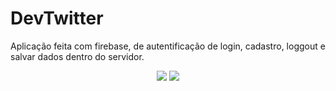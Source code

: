 <h1>DevTwitter</h1>

<p>Aplicação feita com firebase, de autentificação de login, cadastro, loggout e salvar dados dentro do servidor.</p>

<p align="center">
<img src="https://ik.imagekit.io/9y6nhet7def/Login_gh33yERHE.PNG">

<img src="https://ik.imagekit.io/9y6nhet7def/Posts_-XFBh5A-o.PNG">


</p>

